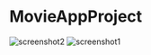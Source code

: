 # MovieAppProject
![screenshot2](https://user-images.githubusercontent.com/75058453/212467654-212c02ac-19ec-43c4-8992-a6af0831ade5.jpeg)
![screenshot1](https://user-images.githubusercontent.com/75058453/212467668-aa3274dd-4bfd-48ad-b29b-6c26a576e02a.jpeg)
